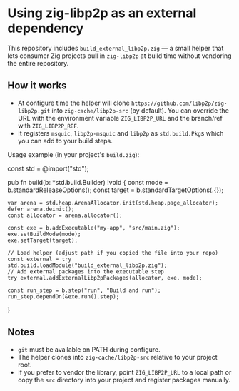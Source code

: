 Using zig-libp2p as an external dependency
========================================

This repository includes `build_external_libp2p.zig` — a small helper that lets
consumer Zig projects pull in `zig-libp2p` at build time without vendoring the
entire repository.

How it works
------------
- At configure time the helper will clone `https://github.com/libp2p/zig-libp2p.git`
  into `zig-cache/libp2p-src` (by default). You can override the URL with
  the environment variable `ZIG_LIBP2P_URL` and the branch/ref with
  `ZIG_LIBP2P_REF`.
- It registers `msquic`, `libp2p-msquic` and `libp2p` as `std.build.Pkg`s which
  you can add to your build steps.

Usage example (in your project's `build.zig`):

const std = @import("std");

pub fn build(b: *std.build.Builder) !void {
    const mode = b.standardReleaseOptions();
    const target = b.standardTargetOptions(.{});

    var arena = std.heap.ArenaAllocator.init(std.heap.page_allocator);
    defer arena.deinit();
    const allocator = arena.allocator();

    const exe = b.addExecutable("my-app", "src/main.zig");
    exe.setBuildMode(mode);
    exe.setTarget(target);

    // Load helper (adjust path if you copied the file into your repo)
    const external = try std.build.loadModule("build_external_libp2p.zig");
    // Add external packages into the executable step
    try external.addExternalLibp2pPackages(allocator, exe, mode);

    const run_step = b.step("run", "Build and run");
    run_step.dependOn(&exe.run().step);
}

Notes
-----
- `git` must be available on PATH during configure.
- The helper clones into `zig-cache/libp2p-src` relative to your project root.
- If you prefer to vendor the library, point `ZIG_LIBP2P_URL` to a local path
  or copy the `src` directory into your project and register packages manually.
